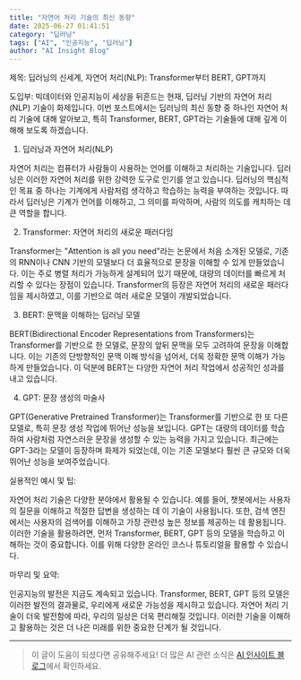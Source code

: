 ```yaml
---
title: "자연어 처리 기술의 최신 동향"
date: 2025-06-27 01:41:51
category: "딥러닝"
tags: ["AI", "인공지능", "딥러닝"]
author: "AI Insight Blog"
---
```


제목: 딥러닝의 신세계, 자연어 처리(NLP): Transformer부터 BERT, GPT까지

도입부: 
빅데이터와 인공지능이 세상을 뒤흔드는 현재, 딥러닝 기반의 자연어 처리(NLP) 기술이 화제입니다. 이번 포스트에서는 딥러닝의 최신 동향 중 하나인 자연어 처리 기술에 대해 알아보고, 특히 Transformer, BERT, GPT라는 기술들에 대해 깊게 이해해 보도록 하겠습니다.

1. 딥러닝과 자연어 처리(NLP)

자연어 처리는 컴퓨터가 사람들이 사용하는 언어를 이해하고 처리하는 기술입니다. 딥러닝은 이러한 자연어 처리를 위한 강력한 도구로 인기를 얻고 있습니다. 딥러닝의 핵심적인 목표 중 하나는 기계에게 사람처럼 생각하고 학습하는 능력을 부여하는 것입니다. 따라서 딥러닝은 기계가 언어를 이해하고, 그 의미를 파악하며, 사람의 의도를 캐치하는 데 큰 역할을 합니다.

2. Transformer: 자연어 처리의 새로운 패러다임

Transformer는 "Attention is all you need"라는 논문에서 처음 소개된 모델로, 기존의 RNN이나 CNN 기반의 모델보다 더 효율적으로 문장을 이해할 수 있게 만들었습니다. 이는 주로 병렬 처리가 가능하게 설계되어 있기 때문에, 대량의 데이터를 빠르게 처리할 수 있다는 장점이 있습니다. Transformer의 등장은 자연어 처리의 새로운 패러다임을 제시하였고, 이를 기반으로 여러 새로운 모델이 개발되었습니다.

3. BERT: 문맥을 이해하는 딥러닝 모델

BERT(Bidirectional Encoder Representations from Transformers)는 Transformer를 기반으로 한 모델로, 문장의 앞뒤 문맥을 모두 고려하여 문장을 이해합니다. 이는 기존의 단방향적인 문맥 이해 방식을 넘어서, 더욱 정확한 문맥 이해가 가능하게 만들었습니다. 이 덕분에 BERT는 다양한 자연어 처리 작업에서 성공적인 성과를 내고 있습니다. 

4. GPT: 문장 생성의 마술사

GPT(Generative Pretrained Transformer)는 Transformer를 기반으로 한 또 다른 모델로, 특히 문장 생성 작업에 뛰어난 성능을 보입니다. GPT는 대량의 데이터를 학습하여 사람처럼 자연스러운 문장을 생성할 수 있는 능력을 가지고 있습니다. 최근에는 GPT-3라는 모델이 등장하며 화제가 되었는데, 이는 기존 모델보다 훨씬 큰 규모와 더욱 뛰어난 성능을 보여주었습니다.

실용적인 예시 및 팁:

자연어 처리 기술은 다양한 분야에서 활용될 수 있습니다. 예를 들어, 챗봇에서는 사용자의 질문을 이해하고 적절한 답변을 생성하는 데 이 기술이 사용됩니다. 또한, 검색 엔진에서는 사용자의 검색어를 이해하고 가장 관련성 높은 정보를 제공하는 데 활용됩니다. 이러한 기술을 활용하려면, 먼저 Transformer, BERT, GPT 등의 모델을 학습하고 이해하는 것이 중요합니다. 이를 위해 다양한 온라인 코스나 튜토리얼을 활용할 수 있습니다.

마무리 및 요약:

인공지능의 발전은 지금도 계속되고 있습니다. Transformer, BERT, GPT 등의 모델은 이러한 발전의 결과물로, 우리에게 새로운 가능성을 제시하고 있습니다. 자연어 처리 기술이 더욱 발전함에 따라, 우리의 일상은 더욱 편리해질 것입니다. 이러한 기술을 이해하고 활용하는 것은 더 나은 미래를 위한 중요한 단계가 될 것입니다.

---

> 이 글이 도움이 되셨다면 공유해주세요! 
> 더 많은 AI 관련 소식은 [AI 인사이트 블로그](https://tonyhwang1004.github.io/ai-insight-blog)에서 확인하세요.
